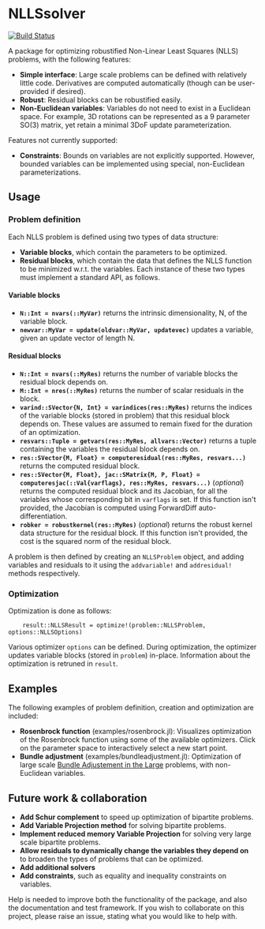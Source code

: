 # NLLSsolver

[![Build Status](https://github.com/ojwoodford/NLLSsolver.jl/actions/workflows/CI.yml/badge.svg?branch=main)](https://github.com/ojwoodford/NLLSsolver.jl/actions/workflows/CI.yml?query=branch%3Amain)

A package for optimizing robustified Non-Linear Least Squares (NLLS) problems, with the following features:
- **Simple interface**: Large scale problems can be defined with relatively little code. Derivatives are computed automatically (though can be user-provided if desired).
- **Robust**: Residual blocks can be robustified easily.
- **Non-Euclidean variables**: Variables do not need to exist in a Euclidean space. For example, 3D rotations can be represented as a 9 parameter SO(3) matrix, yet retain a minimal 3DoF update parameterization.

Features not currently supported:
- **Constraints**: Bounds on variables are not explicitly supported. However, bounded variables can be implemented using special, non-Euclidean parameterizations.

## Usage

### Problem definition
Each NLLS problem is defined using two types of data structure:
- **Variable blocks**, which contain the parameters to be optimized.
- **Residual blocks**, which contain the data that defines the NLLS function to be minimized w.r.t. the variables.
Each instance of these two types must implement a standard API, as follows.

#### Variable blocks
- **`N::Int = nvars(::MyVar)`** returns the intrinsic dimensionality, N, of the variable block.
- **`newvar::MyVar = update(oldvar::MyVar, updatevec)`** updates a variable, given an update vector of length N.

#### Residual blocks
- **`N::Int = nvars(::MyRes)`** returns the number of variable blocks the residual block depends on.
- **`M::Int = nres(::MyRes)`** returns the number of scalar residuals in the block.
- **`varind::SVector{N, Int} = varindices(res::MyRes)`** returns the indices of the variable blocks (stored in problem) that this residual block depends on. These values are assumed to remain fixed for the duration of an optimization.
- **`resvars::Tuple = getvars(res::MyRes, allvars::Vector)`** returns a tuple containing the variables the residual block depends on.
- **`res::SVector{M, Float} = computeresidual(res::MyRes, resvars...)`** returns the computed residual block.
- **`res::SVector{M, Float}, jac::SMatrix{M, P, Float} = computeresjac(::Val{varflags}, res::MyRes, resvars...)`** (*optional*) returns the computed residual block and its Jacobian, for all the variables whose corresponding bit in `varflags` is set. If this function isn't provided, the Jacobian is computed using ForwardDiff auto-differentiation.
- **`robker = robustkernel(res::MyRes)`** (*optional*) returns the robust kernel data structure for the residual block. If this function isn't provided, the cost is the squared norm of the residual block.

A problem is then defined by creating an `NLLSProblem` object, and adding variables and residuals to it using the `addvariable!` and `addresidual!` methods respectively.

### Optimization
Optimization is done as follows:
```
    result::NLLSResult = optimize!(problem::NLLSProblem, options::NLLSOptions)
```
Various optimizer `options` can be defined. During optimization, the optimizer updates variable blocks (stored in `problem`) in-place. Information about the optimization is retruned in `result`.

## Examples
The following examples of problem definition, creation and optimization are included:
- **Rosenbrock function** (examples/rosenbrock.jl): Visualizes optimization of the Rosenbrock function using some of the  available optimizers. Click on the parameter space to interactively select a new start point.
- **Bundle adjustment** (examples/bundleadjustment.jl): Optimization of large scale [Bundle Adjustement in the Large](https://grail.cs.washington.edu/projects/bal/) problems, with non-Euclidean variables.

## Future work & collaboration
- **Add Schur complement** to speed up optimization of bipartite problems.
- **Add Variable Projection method** for solving bipartite problems.
- **Implement reduced memory Variable Projection** for solving very large scale bipartite problems.
- **Allow residuals to dynamically change the variables they depend on** to broaden the types of problems that can be optimized.
- **Add additional solvers**
- **Add constraints**, such as equality and inequality constraints on variables.

Help is needed to improve both the functionality of the package, and also the documentation and test framework. If you wish to collaborate on this project, please raise an issue, stating what you would like to help with.
